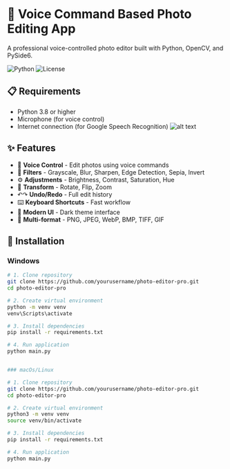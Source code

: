 # 📸 Voice Command Based Photo Editing App

A professional voice-controlled photo editor built with Python, OpenCV, and PySide6.

![Python](https://img.shields.io/badge/python-3.8+-blue.svg)
![License](https://img.shields.io/badge/license-MIT-green.svg)

## 📋 Requirements

- Python 3.8 or higher
- Microphone (for voice control)
- Internet connection (for Google Speech Recognition)
![alt text](image.png)
## ✨ Features

- 🎤 **Voice Control** - Edit photos using voice commands
- 🎨 **Filters** - Grayscale, Blur, Sharpen, Edge Detection, Sepia, Invert
- ⚙️ **Adjustments** - Brightness, Contrast, Saturation, Hue
- 🔄 **Transform** - Rotate, Flip, Zoom
- ↶↷ **Undo/Redo** - Full edit history
- ⌨️ **Keyboard Shortcuts** - Fast workflow
- 🎯 **Modern UI** - Dark theme interface
- 📁 **Multi-format** - PNG, JPEG, WebP, BMP, TIFF, GIF


## 🚀 Installation

### Windows

```bash
# 1. Clone repository
git clone https://github.com/yourusername/photo-editor-pro.git
cd photo-editor-pro

# 2. Create virtual environment
python -m venv venv
venv\Scripts\activate

# 3. Install dependencies
pip install -r requirements.txt

# 4. Run application
python main.py


### macOs/Linux

# 1. Clone repository
git clone https://github.com/yourusername/photo-editor-pro.git
cd photo-editor-pro

# 2. Create virtual environment
python3 -m venv venv
source venv/bin/activate

# 3. Install dependencies
pip install -r requirements.txt

# 4. Run application
python main.py